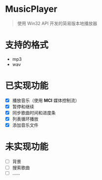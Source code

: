 # MusicPlayer
> 使用 Win32 API 开发的简易版本地播放器
# 支持的格式
- mp3
- wav

# 已实现功能
- [x] 播放音乐（使用 **MCI** 媒体控制流）    
- [x] 暂停和继续  
- [x] 同步歌曲时间和进度条  
- [x] 列表循环播放  
- [x] 添加音乐文件

# 未实现功能
- [ ] 背景
- [ ] 搜索歌曲
- [ ] ......
